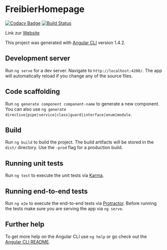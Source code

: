 # FreibierHomepage
[![Codacy Badge](https://api.codacy.com/project/badge/Grade/bd59bdd559604224ae5d7408151abddf)](https://www.codacy.com/app/benediktstraube/freibier-homepage?utm_source=github.com&utm_medium=referral&utm_content=BenediktSt/freibier-homepage&utm_campaign=badger)
[![Build Status](https://travis-ci.org/BenediktSt/freibier-homepage.svg?branch=build-ci)](https://travis-ci.org/BenediktSt/freibier-homepage)

Link zur [Website](https://benediktst.github.io/freibier-homepage)

This project was generated with [Angular CLI](https://github.com/angular/angular-cli) version 1.4.2.

## Development server

Run `ng serve` for a dev server. Navigate to `http://localhost:4200/`. The app will automatically reload if you change any of the source files.

## Code scaffolding

Run `ng generate component component-name` to generate a new component. You can also use `ng generate directive|pipe|service|class|guard|interface|enum|module`.

## Build

Run `ng build` to build the project. The build artifacts will be stored in the `dist/` directory. Use the `-prod` flag for a production build.

## Running unit tests

Run `ng test` to execute the unit tests via [Karma](https://karma-runner.github.io).

## Running end-to-end tests

Run `ng e2e` to execute the end-to-end tests via [Protractor](http://www.protractortest.org/).
Before running the tests make sure you are serving the app via `ng serve`.

## Further help

To get more help on the Angular CLI use `ng help` or go check out the [Angular CLI README](https://github.com/angular/angular-cli/blob/master/README.md).
